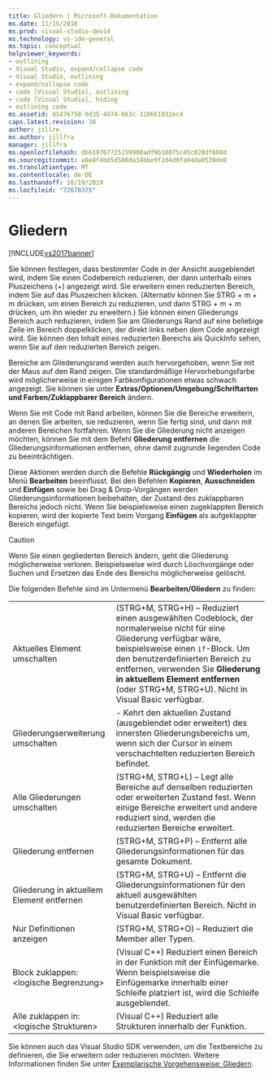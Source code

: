 ```yaml
---
title: Gliedern | Microsoft-Dokumentation
ms.date: 11/15/2016
ms.prod: visual-studio-dev14
ms.technology: vs-ide-general
ms.topic: conceptual
helpviewer_keywords:
- outlining
- Visual Studio, expand/collapse code
- Visual Studio, outlining
- expand/collapse code
- code [Visual Studio], outlining
- code [Visual Studio], hiding
- outlining code
ms.assetid: d1476758-9d35-4d74-b63c-310661932ecd
caps.latest.revision: 38
author: jillre
ms.author: jillfra
manager: jillfra
ms.openlocfilehash: db619767725159900adf9b18075c45c020df888d
ms.sourcegitcommit: a8e8f4bd5d508da34bbe9f2d4d9fa94da0539de0
ms.translationtype: MT
ms.contentlocale: de-DE
ms.lasthandoff: 10/19/2019
ms.locfileid: "72670375"
---
```

# <a name="outlining"></a>Gliedern
[!INCLUDE[vs2017banner](../includes/vs2017banner.md)]

Sie können festlegen, dass bestimmter Code in der Ansicht ausgeblendet wird, indem Sie einen Codebereich reduzieren, der dann unterhalb eines Pluszeichens (+) angezeigt wird. Sie erweitern einen reduzierten Bereich, indem Sie auf das Pluszeichen klicken. (Alternativ können Sie STRG + m + m drücken, um einen Bereich zu reduzieren, und dann STRG + m + m drücken, um ihn wieder zu erweitern.) Sie können einen Gliederungs Bereich auch reduzieren, indem Sie am Gliederungs Rand auf eine beliebige Zeile im Bereich doppelklicken, der direkt links neben dem Code angezeigt wird. Sie können den Inhalt eines reduzierten Bereichs als QuickInfo sehen, wenn Sie auf den reduzierten Bereich zeigen.

 Bereiche am Gliederungsrand werden auch hervorgehoben, wenn Sie mit der Maus auf den Rand zeigen. Die standardmäßige Hervorhebungsfarbe wird möglicherweise in einigen Farbkonfigurationen etwas schwach angezeigt. Sie können sie unter **Extras/Optionen/Umgebung/Schriftarten und Farben/Zuklappbarer Bereich** ändern.

 Wenn Sie mit Code mit Rand arbeiten, können Sie die Bereiche erweitern, an denen Sie arbeiten, sie reduzieren, wenn Sie fertig sind, und dann mit anderen Bereichen fortfahren. Wenn Sie die Gliederung nicht anzeigen möchten, können Sie mit dem Befehl **Gliederung entfernen** die Gliederungsinformationen entfernen, ohne damit zugrunde liegenden Code zu beeinträchtigen.

 Diese Aktionen werden durch die Befehle **Rückgängig** und **Wiederholen** im Menü **Bearbeiten** beeinflusst. Bei den Befehlen **Kopieren**, **Ausschneiden** und **Einfügen** sowie bei Drag & Drop-Vorgängen werden Gliederungsinformationen beibehalten, der Zustand des zuklappbaren Bereichs jedoch nicht. Wenn Sie beispielsweise einen zugeklappten Bereich kopieren, wird der kopierte Text beim Vorgang **Einfügen** als aufgeklappter Bereich eingefügt.

> [!CAUTION]
> Wenn Sie einen gegliederten Bereich ändern, geht die Gliederung möglicherweise verloren. Beispielsweise wird durch Löschvorgänge oder Suchen und Ersetzen das Ende des Bereichs möglicherweise gelöscht.

 Die folgenden Befehle sind im Untermenü **Bearbeiten/Gliedern** zu finden:

|||
|-|-|
|Aktuelles Element umschalten|(STRG+M, STRG+H) – Reduziert einen ausgewählten Codeblock, der normalerweise nicht für eine Gliederung verfügbar wäre, beispielsweise einen `if`-Block. Um den benutzerdefinierten Bereich zu entfernen, verwenden Sie **Gliederung in aktuellem Element entfernen** (oder STRG+M, STRG+U). Nicht in Visual Basic verfügbar.|
|Gliederungserweiterung umschalten|- Kehrt den aktuellen Zustand (ausgeblendet oder erweitert) des innersten Gliederungsbereichs um, wenn sich der Cursor in einem verschachtelten reduzierten Bereich befindet.|
|Alle Gliederungen umschalten|(STRG+M, STRG+L) – Legt alle Bereiche auf denselben reduzierten oder erweiterten Zustand fest. Wenn einige Bereiche erweitert und andere reduziert sind, werden die reduzierten Bereiche erweitert.|
|Gliederung entfernen|(STRG+M, STRG+P) – Entfernt alle Gliederungsinformationen für das gesamte Dokument.|
|Gliederung in aktuellem Element entfernen|(STRG+M, STRG+U) – Entfernt die Gliederungsinformationen für den aktuell ausgewählten benutzerdefinierten Bereich. Nicht in Visual Basic verfügbar.|
|Nur Definitionen anzeigen|(STRG+M, STRG+O) – Reduziert die Member aller Typen.|
|Block zuklappen:\<logische Begrenzung>|(Visual C++) Reduziert einen Bereich in der Funktion mit der Einfügemarke. Wenn beispielsweise die Einfügemarke innerhalb einer Schleife platziert ist, wird die Schleife ausgeblendet.|
|Alle zuklappen in: \<logische Strukturen>|(Visual C++) Reduziert alle Strukturen innerhalb der Funktion.|

 Sie können auch das Visual Studio SDK verwenden, um die Textbereiche zu definieren, die Sie erweitern oder reduzieren möchten. Weitere Informationen finden Sie unter [Exemplarische Vorgehensweise: Gliedern](../extensibility/walkthrough-outlining.md).
